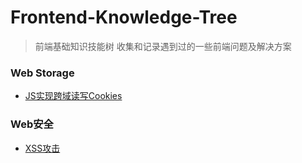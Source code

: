 # Frontend-Knowledge-Tree
> 前端基础知识技能树
> 收集和记录遇到过的一些前端问题及解决方案

### Web Storage
* [JS实现跨域读写Cookies]()

### Web安全
* [XSS攻击]()
